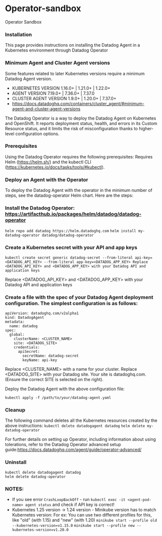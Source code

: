 # Operator-sandbox
Operator Sandbox

### Installation
This page provides instructions on installing the Datadog Agent in a Kubernetes environment through Datadog Operator

### Minimum Agent and Cluster Agent versions
Some features related to later Kubernetes versions require a minimum Datadog Agent version.

- KUBERNETES VERSION 1.16.0+ | 1.21.0+ | 1.22.0+
- AGENT VERSION	7.19.0+ | 7.36.0+ | 7.37.0
- CLUSTER AGENT VERSION	1.9.0+ | 1.20.0+ | 7.37.0+
- https://docs.datadoghq.com/containers/cluster_agent/#minimum-agent-and-cluster-agent-versions
	            	      	                               	             
The Datadog Operator is a way to deploy the Datadog Agent on Kubernetes and OpenShift. It reports deployment status, health, and errors in its Custom Resource status, and it limits the risk of misconfiguration thanks to higher-level configuration options.

### Prerequisites
Using the Datadog Operator requires the following prerequisites:
Requires Helm (https://helm.sh/) and the kubectl CLI (https://kubernetes.io/docs/tasks/tools/#kubectl).

### Deploy an Agent with the Operator
To deploy the Datadog Agent with the operator in the minimum number of steps, see the datadog-operator Helm chart. Here are the steps:

### Install the Datadog Operator: https://artifacthub.io/packages/helm/datadog/datadog-operator
`helm repo add datadog https://helm.datadoghq.com`
`helm install my-datadog-operator datadog/datadog-operator`

### Create a Kubernetes secret with your API and app keys
`kubectl create secret generic datadog-secret --from-literal api-key=<DATADOG_API_KEY> --from-literal app-key=<DATADOG_APP_KEY> Replace <DATADOG_API_KEY> and <DATADOG_APP_KEY> with your Datadog API and application keys`

Replace <DATADOG_API_KEY> and <DATADOG_APP_KEY> with your Datadog API and application keys

### Create a file with the spec of your Datadog Agent deployment configuration. The simplest configuration is as follows:

``` 
apiVersion: datadoghq.com/v2alpha1
kind: DatadogAgent
metadata:
  name: datadog
spec:
  global:
    clusterName: <CLUSTER_NAME>
    site: <DATADOG_SITE>
    credentials:
      apiSecret:
        secretName: datadog-secret
        keyName: api-key
```
Replace <CLUSTER_NAME> with a name for your cluster.
Replace <DATADOG_SITE> with your Datadog site. Your site is datadoghq.com. (Ensure the correct SITE is selected on the right).

Deploy the Datadog Agent with the above configuration file:

`kubectl apply -f /path/to/your/datadog-agent.yaml`

### Cleanup
The following command deletes all the Kubernetes resources created by the above instructions:
`kubectl delete datadogagent datadog`
`helm delete my-datadog-operator`

For further details on setting up Operator, including information about using tolerations, refer to the Datadog Operator advanced setup guide:https://docs.datadoghq.com/agent/guide/operator-advanced/

### Uninstall
```
kubectl delete datadogagent datadog
helm delete datadog-operator
```

### NOTES:
- If you see error `CrashLoopBackOff` - run `kubectl exec -it <agent-pod-name> agent status`
and check if API key is correct!
- Kubernetes 1.25 version -> 1.24 version - Minikube version has to match Kubernetes version:
For ex: You can use two different profiles for this, like "old" (with 1.15) and "new" (with 1.20)
`minikube start --profile old --kubernetes-version=v1.15.0`
`minikube start --profile new --kubernetes-version=v1.20.0`
